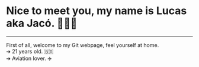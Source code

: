 # Nice to meet you, my name is Lucas aka Jacó.  👩🏻‍💻
<hr>

First of all, welcome to my Git webpage, feel yourself at home.<br>
➔ 21 years old. 🇧🇷<br>
➔ Aviation lover. ✈️

